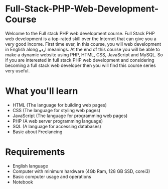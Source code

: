 # Full-Stack-PHP-Web-Development-Course
Welcome to the Full stack PHP web development course.
Full Stack PHP web development is a top-rated skill over the Internet that can give you a very good income. 
First time ever, in this course, you will web development in English along اردو meanings.
At the end of this course you will be able to make a dynamic website using PHP, HTML, CSS, JavaScript and MySQL.
So if you are interested in full stack PHP web development and considering becoming a full stack web developer then you will find this course series very useful.

# What you'll learn
-	HTML (The language for building web pages)
-	CSS (The language for styling web pages)
-	JavaScript (The language for programming web pages)
-	PHP (A web server programming language)
-	SQL (A language for accessing databases)
-	Basic about Freelancing

# Requirements
-	English language
-	Computer with minimum hardware (4Gb Ram, 128 GB SSD, corei3)
-	Basic computer usage and operations
-	Notebook


